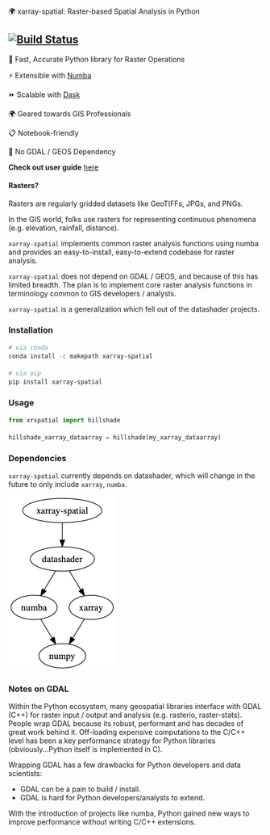 :earth_africa: xarray-spatial: Raster-based Spatial Analysis in Python

[![Build Status](https://travis-ci.org/makepath/xarray-spatial.svg?branch=master)](https://travis-ci.org/makepath/xarray-spatial)
-------
:round_pushpin: Fast, Accurate Python library for Raster Operations

:zap: Extensible with [Numba](http://numba.pydata.org/)

:fast_forward: Scalable with [Dask](http://dask.pydata.org)

:earth_africa: Geared towards GIS Professionals

:clipboard: Notebook-friendly

:confetti_ball: No GDAL / GEOS Dependency

**Check out user guide** [here](/examples/user-guide.ipynb)

#### Rasters?

Rasters are regularly gridded datasets like GeoTIFFs, JPGs, and PNGs.

In the GIS world, folks use rasters for representing continuous phenomena (e.g. elevation, rainfall, distance).   


`xarray-spatial` implements common raster analysis functions using numba and provides an easy-to-install, easy-to-extend codebase for raster analysis.

`xarray-spatial` does not depend on GDAL / GEOS, and because of this has limited breadth.  The plan is to implement core raster analysis functions in terminology common to GIS developers / analysts.

`xarray-spatial` is a generalization which fell out of the datashader projects.


### Installation
```bash
# via conda
conda install -c makepath xarray-spatial

# via pip
pip install xarray-spatial
```

### Usage
```python
from xrspatial import hillshade

hillshade_xarray_dataarray = hillshade(my_xarray_dataarray)
```

### Dependencies

`xarray-spatial` currently depends on datashader, which will change in the future to only include `xarray`, `numba`. 

![title](dependencies.png)

### Notes on GDAL

Within the Python ecosystem, many geospatial libraries interface with GDAL (C++) for raster input / output and analysis (e.g. rasterio, raster-stats). People wrap GDAL because its robust, performant and has decades of great work behind it. Off-loading expensive computations to the C/C++ level has been a key performance strategy for Python libraries (obviously...Python itself is implemented in C).

Wrapping GDAL has a few drawbacks for Python developers and data scientists:
- GDAL can be a pain to build / install.
- GDAL is hard for Python developers/analysts to extend.

With the introduction of projects like numba, Python gained new ways to improve performance without writing C/C++ extensions.

